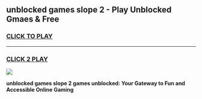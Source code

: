 
## unblocked games slope 2 - Play Unblocked Gmaes & Free
<h3>
<a href="https://premium.freeplayer.one?title=unblocked_games_slope_2&ref=19F">CLICK TO PLAY</a></h3>
<hr>

<h3>
<a href="https://premium.freeplayer.one?title=unblocked_games_slope_2&ref=19F">CLICK 2 PLAY</a>
  
</h3>

<a href="https://premium.freeplayer.one?title=unblocked_games_slope_2&ref=19F/"><img src="https://clearcache.store/games.png"></a>


**unblocked games slope 2 games unblocked: Your Gateway to Fun and Accessible Online Gaming**
